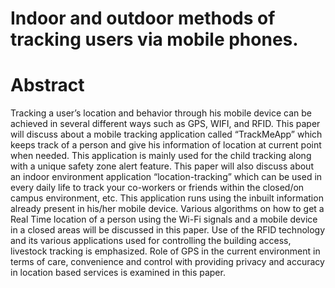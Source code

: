 # Indoor and outdoor methods of tracking users via mobile phones.
# Abstract

Tracking a user’s location and behavior through his mobile device can be achieved in
several different ways such as GPS, WIFI, and RFID. This paper will discuss about a 
mobile tracking application called “TrackMeApp” which keeps track of a person and give 
his information of location at current point when needed. This application is mainly used 
for the child tracking along with a unique safety zone alert feature. This paper will also 
discuss about an indoor environment application “location-tracking” which can be used 
in every daily life to track your co-workers or friends within the closed/on campus 
environment, etc. This application runs using the inbuilt information already present in 
his/her mobile device. Various algorithms on how to get a Real Time location of a 
person using the Wi-Fi signals and a mobile device in a closed areas will be discussed 
in this paper. Use of the RFID technology and its various applications used for 
controlling the building access, livestock tracking is emphasized. Role of GPS in the current environment in terms of care, convenience and control with providing privacy and accuracy in location based services is examined in this paper.
